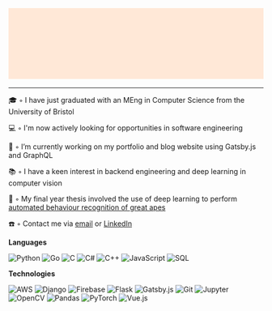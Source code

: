 ![Faizaan Sakib](name.gif)

---

🎓 ◦ I have just graduated with an MEng in Computer Science from the University of Bristol 

💻 ◦ I'm now actively looking for opportunities in software engineering

🔭 ◦ I’m currently working on my portfolio and blog website using Gatsby.js and GraphQL

📚 ◦ I have a keen interest in backend engineering and deep learning in computer vision

🦍 ◦ My final year thesis involved the use of deep learning to perform [automated behaviour recognition of great apes](https://github.com/fznsakib/great-ape-behaviour-detector)

☎️ ◦ Contact me via [email](mailto:fznsakib@gmail.com) or [LinkedIn](https://www.linkedin.com/in/faizaan-sakib/)


<!-- - 🌱 I’m currently learning ... -->
<!-- - 👯 I’m looking to collaborate on ... -->
<!-- - 🤔 I’m looking for help with ... -->
<!-- - ⚡ Fun fact: ... -->

**Languages**

![Python](https://img.shields.io/badge/-Python-6DB1D8?style=flat&logo=python&logoColor=white)
![Go](https://img.shields.io/badge/-Go-6DB1D8?style=flat&logo=go&logoColor=white)
![C](https://img.shields.io/badge/-C-6DB1D8?style=flat&logo=C&logoColor=white)
![C#](https://img.shields.io/badge/-C%20Sharp-6DB1D8?style=flat&logo=c-sharp&logoColor=white)
![C++](https://img.shields.io/badge/-C++-6DB1D8?style=flat&logo=C%2B%2B&logoColor=white)
![JavaScript](https://img.shields.io/badge/-JavaScript-6DB1D8?style=flat&logo=javascript&logoColor=white)
![SQL](https://img.shields.io/badge/-SQL-6DB1D8?style=flat&logo=MySQL&logoColor=white)

**Technologies**

![AWS](https://img.shields.io/badge/-Amazon%20Web%20Services-orange?style=flat&logo=amazon-aws&logoColor=white)
![Django](https://img.shields.io/badge/-Django-orange?style=flat&logo=django&logoColor=white)
![Firebase](https://img.shields.io/badge/-Firebase-orange?style=flat&logo=firebase&logoColor=white)
![Flask](https://img.shields.io/badge/-Flask-orange?style=flat&logo=flask&logoColor=white)
![Gatsby.js](https://img.shields.io/badge/-Gatsby.js-orange?style=flat&logo=gatsby&logoColor=white)
![Git](https://img.shields.io/badge/-Git-orange?style=flat&logo=git&logoColor=white)
![Jupyter](https://img.shields.io/badge/-Jupyter-orange?style=flat&logo=jupyter&logoColor=white)
![OpenCV](https://img.shields.io/badge/-OpenCV-orange?style=flat&logo=opencv&logoColor=white)
![Pandas](https://img.shields.io/badge/-Pandas-orange?style=flat&logo=pandas&logoColor=white)
![PyTorch](https://img.shields.io/badge/-PyTorch-orange?style=flat&logo=pytorch&logoColor=white)
![Vue.js](https://img.shields.io/badge/-Vue-orange?style=flat&logo=vue.js&logoColor=white)
